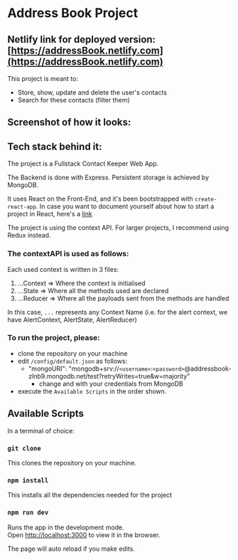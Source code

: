 # Address Book Project

## Netlify link for deployed version: [https://addressBook.netlify.com](https://addressBook.netlify.com)

This project is meant to: 

* Store, show, update and delete the user's contacts
* Search for these contacts (filter them)


## Screenshot of how it looks: 



## Tech stack behind it: 

The project is a Fullstack Contact Keeper Web App.

The Backend is done with Express. Persistent storage is achieved by MongoDB.

It uses React on the Front-End, and it's been bootstrapped with `create-react-app`. 
In case you want to document yourself about how to start a project in React, here's a [link](https://reactjs.org/docs/create-a-new-react-app.html)

The project is using the context API. 
For larger projects, I recommend using Redux instead. 


### The contextAPI is used as follows: 

Each used context is written in 3 files: 

1. ...Context => Where the context is initialised
1. ...State => Where all the methods used are declared
1. ...Reducer => Where all the payloads sent from the methods are handled 

In this case, `...` represents any Context Name (i.e. for the alert context, we have AlertContext, AlertState, AlertReducer)

### To run the project, please:

* clone the repository on your machine
* edit `/config/default.json` as follows:
  * "mongoURI": "mongodb+srv://`<username>`:`<password>`@addressbook-zlnb9.mongodb.net/test?retryWrites=true&w=majority"
    * change <username> and <password> with your credentials from MongoDB
* execute the `Available Scripts` in the order shown.

## Available Scripts

In a terminal of choice: 

### `git clone` <Repo Path Here>

This clones the repository on your machine.

### `npm install` 

This installs all the dependencies needed for the project

### `npm run dev`

Runs the app in the development mode.<br>
Open [http://localhost:3000](http://localhost:3000) to view it in the browser.

The page will auto reload if you make edits.
